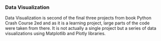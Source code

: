 ### Data Visualization

Data Visualization is second of the final three projects from book
Python Crash Course 2ed and as it is a learning project, large parts of
the code were taken from there. It is not actually a single project but a series
of data visualizations using Matplotlib and Plotly libraries.
